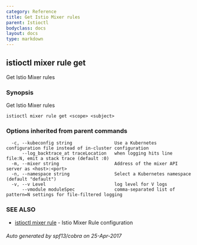 ```yaml
---
category: Reference
title: Get Istio Mixer rules
parent: Istioctl
bodyclass: docs
layout: docs
type: markdown
---
```

## istioctl mixer rule get

Get Istio Mixer rules

### Synopsis


Get Istio Mixer rules

```
istioctl mixer rule get <scope> <subject>
```

### Options inherited from parent commands

```
  -c, --kubeconfig string                Use a Kubernetes configuration file instead of in-cluster configuration
      --log_backtrace_at traceLocation   when logging hits line file:N, emit a stack trace (default :0)
  -m, --mixer string                     Address of the mixer API server as <host>:<port>
  -n, --namespace string                 Select a Kubernetes namespace (default "default")
  -v, --v Level                          log level for V logs
      --vmodule moduleSpec               comma-separated list of pattern=N settings for file-filtered logging
```

### SEE ALSO
* [istioctl mixer rule](istioctl_mixer_rule.html)	 - Istio Mixer Rule configuration

###### Auto generated by spf13/cobra on 25-Apr-2017
